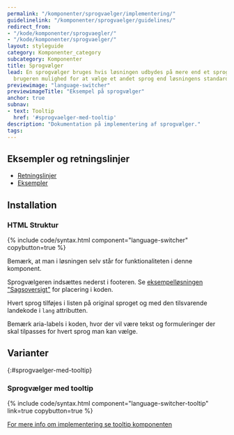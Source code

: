 ```yaml
---
permalink: "/komponenter/sprogvaelger/implementering/"
guidelinelink: "/komponenter/sprogvaelger/guidelines/"
redirect_from:
- "/kode/komponenter/sprogvaegler/"
- "/kode/komponenter/sprogvaelger/"
layout: styleguide
category: Komponenter_category
subcategory: Komponenter
title: Sprogvælger
lead: En sprogvælger bruges hvis løsningen udbydes på mere end et sprog. Den giver
  brugeren mulighed for at vælge et andet sprog end løsningens standardsprog.
previewimage: "language-switcher"
previewimageTitle: "Eksempel på sprogvælger"
anchor: true
subnav:
- text: Tooltip
  href: '#sprogvaelger-med-tooltip'
description: "Dokumentation på implementering af sprogvælger."
tags: 
---
```


## Eksempler og retningslinjer
<ul class="nobullet-list">
    <li><a href="/komponenter/sprogvaelger/#retningslinjer">Retningslinjer</a></li>
    <li><a href="/komponenter/sprogvaelger/">Eksempler</a></li>
</ul>

## Installation

### HTML Struktur

{% include code/syntax.html component="language-switcher" copybutton=true %}

<div class="alert alert-warning" role="alert">
    <div class="alert-body">
        <p class="alert-text">Bemærk, at man i løsningen selv står for funktionaliteten i denne komponent.</p>
    </div>
</div>

Sprogvælgeren indsættes nederst i footeren. Se <a href="/eksempler/selvbetjeningsloesninger/#sagsoversigt">eksempelløsningen "Sagsoversigt"</a> for placering i koden.

Hvert sprog tilføjes i listen på original sproget og med den tilsvarende landekode i `lang` attributten.

Bemærk aria-labels i koden, hvor der vil være tekst og formuleringer der skal tilpasses for hvert sprog man kan vælge.

## Varianter

{:#sprogvaelger-med-tooltip}
### Sprogvælger med tooltip

{% include code/syntax.html component="language-switcher-tooltip" link=true copybutton=true %}

<a href="/kode/komponenter/tooltip/">For mere info om implementering se tooltip komponenten</a>
